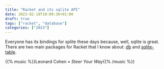 ```yaml
---
title: "Racket and its sqlite API"
date: 2023-02-18T10:09:36+01:00
draft: true
tags: ["racket", "database"]
categories: ["2023"]
---
```


Everyone has its bindings for splite these days because, well, sqlite is great. There are two main packages for Racket that I know about: [db](https://docs.racket-lang.org/db/) and [sqlite-table](https://docs.racket-lang.org/sqlite-table/).

{{% music %}}Leonard Cohen • _Steer Your Way_{{% /music %}}

